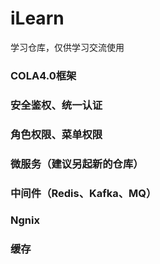 # iLearn
学习仓库，仅供学习交流使用

### COLA4.0框架

### 安全鉴权、统一认证

### 角色权限、菜单权限

### 微服务（建议另起新的仓库）

### 中间件（Redis、Kafka、MQ）

### Ngnix

### 缓存
